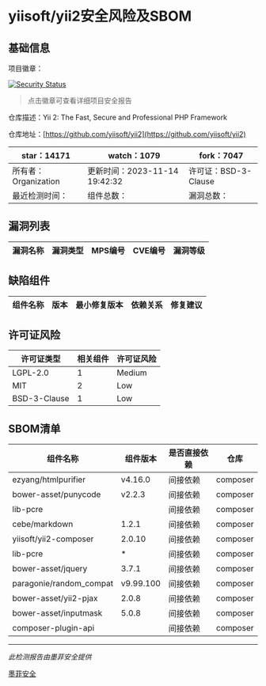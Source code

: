 # yiisoft/yii2安全风险及SBOM

## 基础信息

项目徽章：

[![Security Status](https://www.murphysec.com/platform3/v31/badge/1724502282772897792.svg)](https://www.murphysec.com/console/report/1702388991608537088/1724502282772897792)

> 点击徽章可查看详细项目安全报告

仓库描述：Yii 2: The Fast, Secure and Professional PHP Framework

仓库地址：[https://github.com/yiisoft/yii2](https://github.com/yiisoft/yii2)

| star：14171 | watch：1079 | fork：7047 |
| ----------- | -------------- | ------------ |
| 所有者：Organization | 更新时间：2023-11-14 19:42:32 | 许可证：BSD-3-Clause |
| 最近检测时间： | 组件总数： | 漏洞总数： |




## 漏洞列表

| 漏洞名称 | 漏洞类型 | MPS编号 | CVE编号 | 漏洞等级 |
| ------- | ------ | ------- | ------ | ----- |





## 缺陷组件

| 组件名称 | 版本 | 最小修复版本 | 依赖关系 | 修复建议 |
| -------- | ---- | ------------ | -------- | -------- |





## 许可证风险

| 许可证类型 | 相关组件 | 许可证风险 |
| ---------- | -------- | ---------- |
|LGPL-2.0|1|Medium|
|MIT|2|Low|
|BSD-3-Clause|1|Low|




## SBOM清单

| 组件名称 | 组件版本 | 是否直接依赖 | 仓库 |
| -------- | -------- | ------------ | ---- |
|ezyang/htmlpurifier|v4.16.0|间接依赖|composer|
|bower-asset/punycode|v2.2.3|间接依赖|composer|
|lib-pcre||间接依赖|composer|
|cebe/markdown|1.2.1|间接依赖|composer|
|yiisoft/yii2-composer|2.0.10|间接依赖|composer|
|lib-pcre|*|间接依赖|composer|
|bower-asset/jquery|3.7.1|间接依赖|composer|
|paragonie/random_compat|v9.99.100|间接依赖|composer|
|bower-asset/yii2-pjax|2.0.8|间接依赖|composer|
|bower-asset/inputmask|5.0.8|间接依赖|composer|
|composer-plugin-api||间接依赖|composer|


------

*此检测报告由墨菲安全提供*

[墨菲安全](www.murphysec.com)